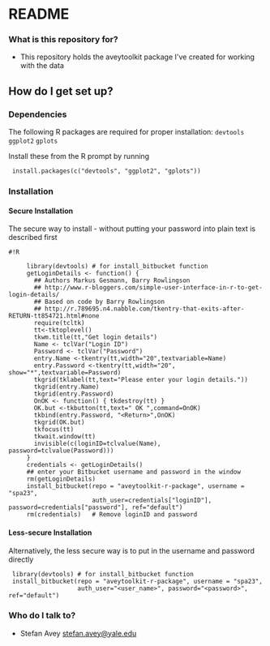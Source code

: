 


# README #

### What is this repository for? ###

* This repository holds the aveytoolkit package I've created for working with the data

## How do I get set up? ##

### Dependencies ###

The following R packages are required for proper installation: `devtools` `ggplot2` `gplots`

Install these from the R prompt by running

     install.packages(c("devtools", "ggplot2", "gplots"))

### Installation ###

#### Secure Installation ###
The secure way to install - without putting your password into plain text is described first

```
#!R

     library(devtools) # for install_bitbucket function
     getLoginDetails <- function() {
       ## Authors Markus Gesmann, Barry Rowlingson
       ## http://www.r-bloggers.com/simple-user-interface-in-r-to-get-login-details/
       ## Based on code by Barry Rowlingson
       ## http://r.789695.n4.nabble.com/tkentry-that-exits-after-RETURN-tt854721.html#none
       require(tcltk)
       tt<-tktoplevel()
       tkwm.title(tt,"Get login details")
       Name <- tclVar("Login ID")
       Password <- tclVar("Password")
       entry.Name <-tkentry(tt,width="20",textvariable=Name)
       entry.Password <-tkentry(tt,width="20", show="*",textvariable=Password)
       tkgrid(tklabel(tt,text="Please enter your login details."))
       tkgrid(entry.Name)
       tkgrid(entry.Password)
       OnOK <- function() { tkdestroy(tt) }
       OK.but <-tkbutton(tt,text=" OK ",command=OnOK)
       tkbind(entry.Password, "<Return>",OnOK)
       tkgrid(OK.but)
       tkfocus(tt)
       tkwait.window(tt)
       invisible(c(loginID=tclvalue(Name), password=tclvalue(Password)))
     }
     credentials <- getLoginDetails() 
     ## enter your Bitbucket username and password in the window
     rm(getLoginDetails)
     install_bitbucket(repo = "aveytoolkit-r-package", username = "spa23", 
                       auth_user=credentials["loginID"], password=credentials["password"], ref="default")
     rm(credentials)   # Remove loginID and password  
```
#### Less-secure Installation ####
Alternatively, the less secure way is to put in the username and password directly

     library(devtools) # for install_bitbucket function
     install_bitbucket(repo = "aveytoolkit-r-package", username = "spa23", 
                       auth_user="<user_name>", password="<password>", ref="default")

### Who do I talk to? ###

* Stefan Avey <stefan.avey@yale.edu>